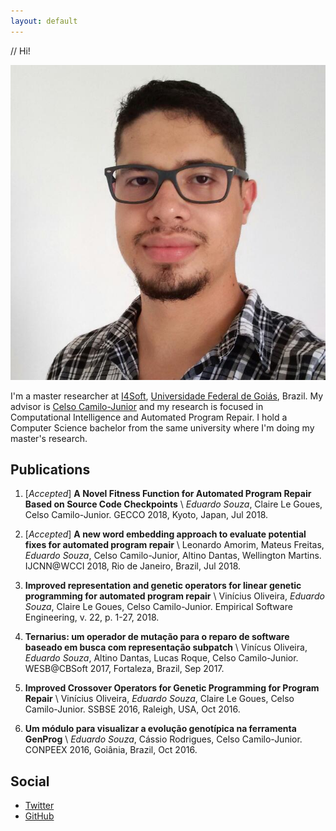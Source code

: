 ```yaml
---
layout: default
---
```


// Hi!

<img class="profile-picture" src="eduardodx.jpg">

I'm a master researcher at [I4Soft](http://i4soft.com.br), [Universidade Federal de Goiás](https://www.ufg.br), Brazil.
My advisor is [Celso Camilo-Junior](http://www.inf.ufg.br/~celso/) and my research is focused in Computational Intelligence and Automated Program Repair. I hold a Computer Science bachelor from the same university where I'm doing my master's research.


## Publications

1. [*Accepted*] **A Novel Fitness Function for Automated Program Repair Based on Source Code Checkpoints** \\
    *Eduardo Souza*, Claire Le Goues, Celso Camilo-Junior. GECCO 2018, Kyoto, Japan, Jul 2018.

1. [*Accepted*] **A new word embedding approach to evaluate potential fixes for automated program repair** \\
    Leonardo Amorim, Mateus Freitas, *Eduardo Souza*, Celso Camilo-Junior, Altino Dantas, Wellington Martins. IJCNN@WCCI 2018, Rio de Janeiro, Brazil, Jul 2018.

1. **Improved representation and genetic operators for linear genetic programming for automated program repair** \\
    Vinícius Oliveira, *Eduardo Souza*, Claire Le Goues, Celso Camilo-Junior. 
    Empirical Software Engineering, v. 22, p. 1-27, 2018.

1. **Ternarius: um operador de mutação para o reparo de software baseado em busca com representação subpatch** \\
    Vinícus Oliveira, *Eduardo Souza*, Altino Dantas, Lucas Roque, Celso Camilo-Junior. WESB@CBSoft 2017, Fortaleza, Brazil, Sep 2017.

1. **Improved Crossover Operators for Genetic Programming for Program Repair** \\
    Vinícius Oliveira, *Eduardo Souza*, Claire Le Goues, Celso Camilo-Junior. SSBSE 2016, Raleigh, USA, Oct 2016.

1. **Um módulo para visualizar a evolução genotípica na ferramenta GenProg** \\
    *Eduardo Souza*, Cássio Rodrigues, Celso Camilo-Junior. CONPEEX 2016, Goiânia, Brazil, Oct 2016.

## Social

* [Twitter](https://twitter.com/eduardodx)
* [GitHub](https://github.com/eduardodx)

&nbsp;